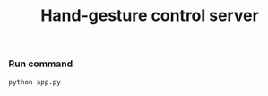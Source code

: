 <h1 align="center"> Hand-gesture control server </h1> <br>

<h3>Run command</h3>

```python app.py```